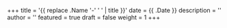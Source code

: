 +++
title = '{{ replace .Name '-' ' ' | title }}'
date = {{ .Date }}
description = ''
author = ''
featured = true
draft = false
weight = 1
+++
